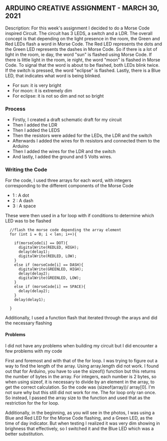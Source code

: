 ## ARDUINO CREATIVE ASSIGNMENT - MARCH 30, 2021
Description: For this week's assignment I decided to do a Morse Code inspired Circuit. The circuit has 3 LEDS, a switch and a LDR. The overall concept is that 
depending on the light presence in the room, the Green and Red LEDs flash a word in Morse Code. The Red LED represents
the dots and the Green LED represents the dashes in Morse Code. So if there is a lot of light in the room, ie day, the word
"sun" is flashed using Morse Code. If there is little light in the room, ie night, the word "moon" is flashed in Morse Code.
To signal that the word is about to be flashed, both LEDs blink twice. If the switch is pressed, the word "eclipse" is flashed.
Lastly, there is a Blue LED, that indicates what word is being blinked.
 - For sun: it is very bright
 - For moon: it is extremely dim
 - For eclipse: it is not so dim and not so bright


### Process
 - Firstly, I created a draft schematic draft for my circuit
 - Then I added the LDR
 - Then I added the LEDS
 - Then the resistors were added for the LEDs, the LDR and the switch
 - Afterwards I added the wires for th resistors and connected them to the Arduino
 - Then I added the wires for the LDR and the switch
 - And lastly, I added the ground and 5 Volts wires.
 
 ### Writing the Code
 For the code, I used three arrays for each word, with integers corresponding to the different components of the Morse Code
  - 1 : A dot
  - 2 : A dash
  - 3 : A space

These were then used in a for loop with if conditions to determine which LED was to be flashed
````
  //flash the morse code depending the array element
  for (int i = 0; i < len; i++){
    
    if(morseCode[i] == DOT){
      digitalWrite(REDLED, HIGH);
      delay(delay1);
      digitalWrite(REDLED, LOW);
    }
    else if (morseCode[i] == DASH){
      digitalWrite(GREENLED, HIGH);
      delay(delay2);
      digitalWrite(GREENLED, LOW);      
    }
    else if (morseCode[i] == SPACE){
      delay(delay2);
    }
    delay(delay1);
    
  }
````

Additionally, I used a function flash that iterated through the arays and did the necessary flashing

#### Problems
I did not have any problems when building my circuit but I did encounter a few problems with my code

First and foremost and with that of the for loop. I was trying to figure out a way to find the length of 
the array. Using array.length did not work. I found out that for Arduino, you have to use the sizeof() function but this returns the number of bytes in the array.
For integers, each number is 2 bytes, so when using sizeof, it is necessary to divide by an element in the array, to get the correct calculation.
So the code was (sizeof(array))/ array[0]. I'm not sure why but this still did not work for me. The for loop only ran once. 
So instead, I passed the array size to the function and used that as the restriction for the for loop.

Additionally, in the beginning, as you will see in the photos, I was using a Blue and Red LED for the Morse Code flashing, and a 
Green LED, as the time of day indicator. But when testing I realized it was very dim showing in brighness that effectively,
so I switched it and the Blue LED which was a better substitution.

